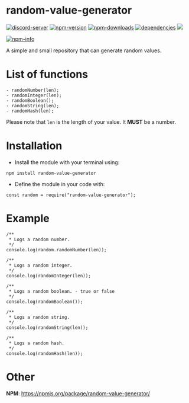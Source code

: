 # random-value-generator

<p>
  <a href="https://discord.gg/QgxZuHk"><img src="https://discordapp.com/api/guilds/519513445721178133/embed.png" alt="discord-server" /></a>
  <a href="https://www.npmjs.com/package/random-value-generator"><img src="https://img.shields.io/npm/v/random-value-generator.svg" alt="npm-version" /></a>
  <a href="https://www.npmjs.com/package/random-value-generator"><img src="https://img.shields.io/npm/dt/random-value-generator.svg" alt="npm-downloads" /></a>
  <a href="https://david-dm.org/random-value-generator"><img src="https://img.shields.io/david/vanishedvan/random-value-generator.svg"
      alt="dependencies" /></a>
  <a href="https://github.com/vanishedvan/random-value-generator"><img src="https://img.shields.io/github/stars/vanishedvan/random-value-generator.svg?style=social&label=Star"></a>
</p>
<p>
  <a href="https://nodei.co/npm/random-value-generator/"><img src="https://nodei.co/npm/random-value-generator.png?downloads=true&stars=true" alt="npm-info" /></a>
</p>

A simple and small repository that can generate random values.

# List of functions

```
- randomNumber(len);
- randomInteger(len);
- randomBoolean();
- randomString(len);
- randomHash(len);
```

Please note that `len` is the length of your value. It **MUST** be a number.

# Installation

- Install the module with your terminal using:
```
npm install random-value-generator
```

- Define the module in your code with:
```
const random = require("random-value-generator");
```

# Example

```
/**
 * Logs a random number.
 */
console.log(random.randomNumber(len));

/**
 * Logs a random integer.
 */
console.log(randomInteger(len));

/**
 * Logs a random boolean. - true or false
 */
console.log(randomBoolean());

/**
 * Logs a random string.
 */
console.log(randomString(len));

/**
 * Logs a random hash.
 */
console.log(randomHash(len));
```

# Other

**NPM**: https://npmjs.org/package/random-value-generator/
